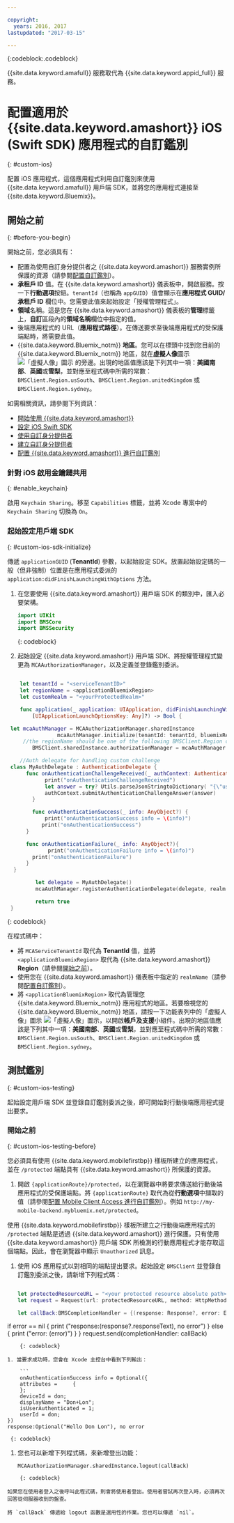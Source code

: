```yaml
---

copyright:
  years: 2016, 2017
lastupdated: "2017-03-15"

---
```


{:codeblock:.codeblock}

{{site.data.keyword.amafull}} 服務取代為 {{site.data.keyword.appid_full}} 服務。

# 配置適用於 {{site.data.keyword.amashort}} iOS (Swift SDK) 應用程式的自訂鑑別
{: #custom-ios}

配置 iOS 應用程式，這個應用程式利用自訂鑑別來使用 {{site.data.keyword.amafull}} 用戶端 SDK，並將您的應用程式連接至 {{site.data.keyword.Bluemix}}。  


## 開始之前
{: #before-you-begin}

開始之前，您必須具有：

* 配置為使用自訂身分提供者之 {{site.data.keyword.amashort}} 服務實例所保護的資源（請參閱[配置自訂鑑別](custom-auth-config-mca.html)）。  
* **承租戶 ID** 值。在 {{site.data.keyword.amashort}} 儀表板中，開啟服務。按一下**行動選項**按鈕。`tenantId`（也稱為 `appGUID`）值會顯示在**應用程式 GUID/承租戶 ID** 欄位中。您需要此值來起始設定「授權管理程式」。
* **領域**名稱。這是您在 {{site.data.keyword.amashort}} 儀表板的**管理**標籤上，**自訂**區段內的**領域名稱**欄位中指定的值。
* 後端應用程式的 URL（**應用程式路徑**）。在傳送要求至後端應用程式的受保護端點時，將需要此值。
* {{site.data.keyword.Bluemix_notm}} **地區**。您可以在標頭中找到您目前的 {{site.data.keyword.Bluemix_notm}} 地區，就在**虛擬人像**圖示 ![「虛擬人像」圖示](images/face.jpg "「虛擬人像」圖示") 的旁邊。出現的地區值應該是下列其中一項：**美國南部**、**英國**或**雪梨**，並對應至程式碼中所需的常數：`BMSClient.Region.usSouth`、`BMSClient.Region.unitedKingdom` 或 `BMSClient.Region.sydney`。

如需相關資訊，請參閱下列資訊：
 * [開始使用 {{site.data.keyword.amashort}}](index.html)
 * [設定 iOS Swift SDK](getting-started-ios-swift-sdk.html)
 * [使用自訂身分提供者](custom-auth.html)
 * [建立自訂身分提供者](custom-auth-identity-provider.html)
 * [配置 {{site.data.keyword.amashort}} 進行自訂鑑別](custom-auth-config-mca.html)

### 針對 iOS 啟用金鑰鏈共用
{: #enable_keychain}

啟用 `Keychain Sharing`。移至 `Capabilities` 標籤，並將 Xcode 專案中的 `Keychain Sharing` 切換為 `On`。


### 起始設定用戶端 SDK
{: #custom-ios-sdk-initialize}

傳遞 `applicationGUID` (**TenantId**) 參數，以起始設定 SDK。放置起始設定碼的一般（但非強制）位置是在應用程式委派的 `application:didFinishLaunchingWithOptions` 方法。

1. 在您要使用 {{site.data.keyword.amashort}} 用戶端 SDK 的類別中，匯入必要架構。

	```Swift
	import UIKit
	import BMSCore
	import BMSSecurity
	```
	{: codeblock}

1. 起始設定 {{site.data.keyword.amashort}} 用戶端 SDK、將授權管理程式變更為 `MCAAuthorizationManager`，以及定義並登錄鑑別委派。

```Swift

	let tenantId = "<serviceTenantID>"
	let regionName = <applicationBluemixRegion>
	let customRealm = "<yourProtectedRealm>"

	func application(_ application: UIApplication, didFinishLaunchingWithOptions launchOptions: 
		[UIApplicationLaunchOptionsKey: Any]?) -> Bool {

 let mcaAuthManager = MCAAuthorizationManager.sharedInstance
	    		mcaAuthManager.initialize(tenantId: tenantId, bluemixRegion: regionName)
	 //the regionName should be one of the following BMSClient.Region constants: BMSClient.Region.usSouth, BMSClient.Region.unitedKingdom, or BMSClient.Region.sydney   
		BMSClient.sharedInstance.authorizationManager = mcaAuthManager

	//Auth delegate for handling custom challenge
 class MyAuthDelegate : AuthenticationDelegate {
      func onAuthenticationChallengeReceived(_ authContext: AuthenticationContext, challenge: AnyObject){
		    print("onAuthenticationChallengeReceived")
		    let answer = try? Utils.parseJsonStringtoDictionary( "{\"userName\":\"" + "test" + "\",\"password\":\"" + "test" + "\"}")
			authContext.submitAuthenticationChallengeAnswer(answer)
		}

		func onAuthenticationSuccess(_ info: AnyObject?) {
		    print("onAuthenticationSuccess info = \(info)")
           print("onAuthenticationSuccess")
      }

      func onAuthenticationFailure(_ info: AnyObject?){
		     print("onAuthenticationFailure info = \(info)")
        print("onAuthenticationFailure")
      }
  }

	     let delegate = MyAuthDelegate()
	     mcaAuthManager.registerAuthenticationDelegate(delegate, realm: customRealm)

	     return true
 }
 ```
{: codeblock}

在程式碼中：
* 將 `MCAServiceTenantId` 取代為 **TenantId** 值，並將 `<applicationBluemixRegion>` 取代為 {{site.data.keyword.amashort}} **Region**（請參閱[開始之前](##before-you-begin)）。
* 使用您在 {{site.data.keyword.amashort}} 儀表板中指定的 `realmName`（請參閱[配置自訂鑑別](custom-auth-config-mca.html)）。
* 將 `<applicationBluemixRegion>` 取代為管理您 {{site.data.keyword.Bluemix_notm}} 應用程式的地區。若要檢視您的 {{site.data.keyword.Bluemix_notm}} 地區，請按一下功能表列中的「虛擬人像」圖示 ![「虛擬人像」圖示](images/face.jpg "「虛擬人像」圖示")，以開啟**帳戶及支援**小組件。出現的地區值應該是下列其中一項：**美國南部**、**英國**或**雪梨**，並對應至程式碼中所需的常數：`BMSClient.Region.usSouth`、`BMSClient.Region.unitedKingdom` 或 `BMSClient.Region.sydney`。


## 測試鑑別
{: #custom-ios-testing}

起始設定用戶端 SDK 並登錄自訂鑑別委派之後，即可開始對行動後端應用程式提出要求。

### 開始之前
{: #custom-ios-testing-before}

 您必須具有使用 {{site.data.keyword.mobilefirstbp}} 樣板所建立的應用程式，並在 `/protected` 端點具有 {{site.data.keyword.amashort}} 所保護的資源。

1. 開啟 `{applicationRoute}/protected`，以在瀏覽器中將要求傳送給行動後端應用程式的受保護端點。將 `{applicationRoute}` 取代為從**行動選項**中擷取的值（請參閱[配置 Mobile Client Access 進行自訂鑑別](#custom-auth-ios-configmca)）。例如 `http://my-mobile-backend.mybluemix.net/protected`。

 使用 {{site.data.keyword.mobilefirstbp}} 樣板所建立之行動後端應用程式的 `/protected` 端點是透過 {{site.data.keyword.amashort}} 進行保護。只有使用 {{site.data.keyword.amashort}} 用戶端 SDK 所檢測的行動應用程式才能存取這個端點。因此，會在瀏覽器中顯示 `Unauthorized` 訊息。

1. 使用 iOS 應用程式以對相同的端點提出要求。起始設定 `BMSClient` 並登錄自訂鑑別委派之後，請新增下列程式碼：

    ```Swift

	let protectedResourceURL = "<your protected resource absolute path>"
	let request = Request(url: protectedResourceURL, method: HttpMethod.GET)

	let callBack:BMSCompletionHandler = {(response: Response?, error: Error?) in
  if error == nil {
          print ("response:\(response?.responseText), no error")
 } else {
    print ("error: \(error)")
  }
 }
	request.send(completionHandler: callBack)
 ```
     {: codeblock}

1. 當要求成功時，您會在 Xcode 主控台中看到下列輸出：

	 ```
	 onAuthenticationSuccess info = Optional({
     attributes =     {
     };
     deviceId = don;
     displayName = "Don+Lon";
     isUserAuthenticated = 1;
     userId = don;
 })
 response:Optional("Hello Don Lon"), no error
 ```
	 {: codeblock}

1. 您也可以新增下列程式碼，來新增登出功能：

	 ```
	 MCAAuthorizationManager.sharedInstance.logout(callBack)
 ```
	 {: codeblock}

 如果您在使用者登入之後呼叫此程式碼，則會將使用者登出。使用者嘗試再次登入時，必須再次回答從伺服器收到的盤查。

 將 `callBack` 傳遞給 logout 函數是選用性的作業。您也可以傳遞 `nil`。
